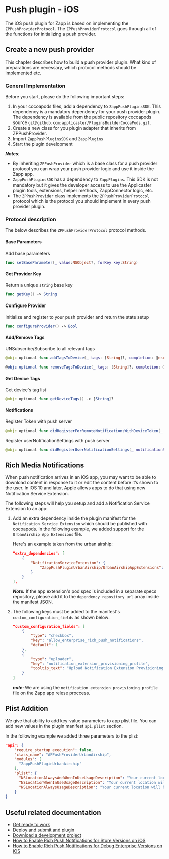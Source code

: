 
# Push plugin - iOS

The iOS push plugin for Zapp is based on implementing the `ZPPushProviderProtocol`.
The `ZPPushProviderProtocol` goes through all of the functions for initializing a push provider.

## Create a new push provider

This chapter describes how to build a push provider plugin. What kind of preparations are necessary, which protocol methods should be implemented etc.

### General Implementation

Before you start, please do the following important steps:

1. In your cocoapods files, add a dependency to `ZappPushPluginsSDK`. This dependency is a mandatory dependency for your push provider plugin. The dependency is available from the public repository cocoapods source `git@github.com:applicaster/PluginsBuilderCocoaPods.git`.
2. Create a new class for you plugin adapter that inherits from ZPPushProvider.
3. Import `ZappPushPluginsSDK` and `ZappPlugins` 
4. Start the plugin development

*__Notes__:*

* By inheriting `ZPPushProvider` which is a base class for a push provider protocol you can wrap your push provider logic and use it inside the Zapp app.
* `ZappPushPluginsSDK` has a dependency to `ZappPlugins`. This SDK is not mandatory but it gives the developer access to use the Applicaster plugin tools, extensions, helper methods, ZappConnector logic, etc.
* The `ZPPushProvider` class implements the `ZPPushProviderProtocol` protocol which is the protocol you should implement in every push provider plugin.

### Protocol description

The below describes the `ZPPushProviderProtocol` protocol methods.

#### Base Parameters

Add base parameters

```swift
func setBaseParameter(_ value:NSObject?, forKey key:String)
```

#### Get Provider Key

Return a unique `string` base key

```swift
func getKey() -> String
```

#### Configure Provider

Initialize and register to your push provider and return the state setup

```swift
func configureProvider() -> Bool
```

#### Add/Remove Tags

UNSubscribe/Subscribe to all relevant tags

```swift
@objc optional func addTagsToDevice(_ tags: [String]?, completion: @escaping (_ success: Bool ,_ tags: [String]?) -> Void)

@objc optional func removeTagsToDevice(_ tags: [String]?, completion: @escaping (_ success: Bool, _ tags: [String]?) -> Void)
```

#### Get Device Tags

Get device's tag list

```swift
@objc optional func getDeviceTags() -> [String]?
```

#### Notifications

Register Token with push server

```swift
@objc optional func didRegisterForRemoteNotificationsWithDeviceToken(_ deviceToken: Data)
```

Register userNotificationSettings with push server

```swift
@objc optional func didRegisterUserNotificationSettings(_ notificationSettings: UIUserNotificationSettings)
```

## Rich Media Notifications

When push notification arrives in an iOS app,  you may want to be able to download content in response to it or edit the content before it’s shown to the user. In iOS 10 and later, Apple allows apps to do that using new Notification Service Extension.

The following steps will help you setup and add a Notification Service Extension to an app:

1. Add an extra dependency inside the plugin manifest for the `Notification Service Extension` which should be published with cocoapods. In the following example, we added support for the `UrbanAirship App Extensions` file.

    Here's an example taken from the urban airship:

    ```json
    "extra_dependencies": [
        {
            "NotificationServiceExtension": {
                "ZappPushPluginUrbanAirship/UrbanAirshipAppExtensions": "'~> 7.0.0'"
            }
        }
    ],
    ```

    *__Note:__* If the app extension's pod spec is included in a separate specs repository, please add it to the `dependency_repository_url` array inside the manifest JSON.

2. The following keys must be added to the manifest's `custom_configuration_fields` as shown below:

    ```json
    "custom_configuration_fields": [
        {
            "type": "checkbox",
            "key": "allow_enterprise_rich_push_notifications",
            "default": 1
        },
        {
            "type": "uploader",
            "key": "notification_extension_provisioning_profile",
            "tooltip_text": "Upload Notification Extension Provisioning Profile for Store builds only"
        }
    ]
    ```

    *__note__:* We are using the `notification_extension_provisioning_profile` file on the Zapp app relese proccess.  

## Plist Addition

We give that ability to add key-value parameters to app plist file. You can add new values in the plugin manifest `api.plist` section.

In the following example we added three parameters to the plist:

```json
"api": {
    "require_startup_execution": false,
    "class_name": "APPushProviderUrbanAirship",
    "modules": [
      "ZappPushPluginUrbanAirship"
    ],
    "plist": {
      "NSLocationAlwaysAndWhenInUseUsageDescription": "Your current location will be used to enable location based push notifications.",
      "NSLocationWhenInUseUsageDescription": "Your current location will be used to enable location based push notifications.",
      "NSLocationAlwaysUsageDescription": "Your current location will be used to enable location based push notifications."
    }
}
```

## Useful related documentation

* [Get ready to work](/dev-env/intro.html)
* [Deploy and submit and plugin](/getting-started/deploy-and-submit.html)
* [Download a development project](/getting-started/download-development-project.html)
* [How to Enable Rich Push Notifications for Store Versions on iOS](https://applicaster.zendesk.com/hc/en-us/articles/360021701432-How-to-Enable-Rich-Push-Notifications-for-Store-Versions-on-iOS-Notification-Service-Extension-)
* [How to Enable Rich Push Notifications for Debug Enterprise Versions on iOS](https://applicaster.zendesk.com/hc/en-us/articles/360024894431-How-to-Enable-Rich-Push-Notifications-for-Debug-Enterprise-Versions-on-iOS)
